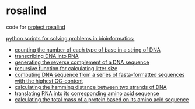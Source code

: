 # rosalind
code for <a href="http://rosalind.info">project rosalind</a>

<u>python scripts for solving problems in bioinformatics:</u>
<ul>
  <li><a href="https://github.com/perikarya/rosalind/blob/master/rosalind-1.py">counting the number of each type of base in a string of DNA</a></li>
  <li><a href="https://github.com/perikarya/rosalind/blob/master/rosalind-2.py">transcribing DNA into RNA</a></li>
  <li><a href="https://github.com/perikarya/rosalind/blob/master/rosalind-3.py">generating the reverse complement of a DNA sequence</a></li>
  <li><a href="https://github.com/perikarya/rosalind/blob/master/rosalind-4.py">recursive function for calculating litter size</a></li>
  <li><a href="https://github.com/perikarya/rosalind/blob/master/rosalind-5.py">computing DNA sequence from a series of fasta-formatted sequences with the highest GC-content</a></li>
  <li><a href="https://github.com/perikarya/rosalind/blob/master/rosalind-6.py">calculating the hamming distance between two strands of DNA</a></li>
  <li><a href="https://github.com/perikarya/rosalind/blob/master/rosalind-8.py">translating RNA into its corresponding amino acid sequence</a></li>
  <li><a href="https://github.com/perikarya/rosalind/blob/master/rosalind-13.py">calculating the total mass of a protein based on its amino acid sequence</a></li>
</ul>
